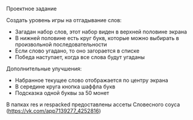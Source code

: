 
Проектное задание

Создать уровень игры на отгадывание слов: 

- Загадан набор слов, этот набор виден в верхней половине экрана
- В нижней половине есть круг букв, которые можно выбирать в произвольной последовательности
- Если слово угадано, то оно загорается в списке
- Победа наступает, когда все слова будут угаданы

Дополнительные улучшения:

- Набранное текущее слово отображается по центру экрана
- В середине круга кнопка шаффла букв
- Подсказка одной буквы за 50 монет

В папках res и respacked предоставлены ассеты Словесного соуса (https://vk.com/app7139277_4252816)
